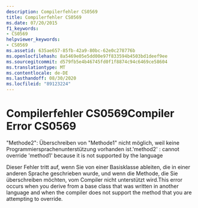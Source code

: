 ```yaml
---
description: Compilerfehler CS0569
title: Compilerfehler CS0569
ms.date: 07/20/2015
f1_keywords:
- CS0569
helpviewer_keywords:
- CS0569
ms.assetid: 635ae657-85fb-42a9-80bc-62e0c278776b
ms.openlocfilehash: 8a5469e05e5dd00e97f833594b4503bd1deef9ee
ms.sourcegitcommit: d579fb5e4b46745fd0f1f8874c94c6469ce58604
ms.translationtype: MT
ms.contentlocale: de-DE
ms.lasthandoff: 08/30/2020
ms.locfileid: "89123224"
---
```

# <a name="compiler-error-cs0569"></a><span data-ttu-id="cd8a1-103">Compilerfehler CS0569</span><span class="sxs-lookup"><span data-stu-id="cd8a1-103">Compiler Error CS0569</span></span>
<span data-ttu-id="cd8a1-104">"Methode2": Überschreiben von "Methode1" nicht möglich, weil keine Programmiersprachenunterstützung vorhanden ist.</span><span class="sxs-lookup"><span data-stu-id="cd8a1-104">'method2' : cannot override 'method1' because it is not supported by the language</span></span>  
  
 <span data-ttu-id="cd8a1-105">Dieser Fehler tritt auf, wenn Sie von einer Basisklasse ableiten, die in einer anderen Sprache geschrieben wurde, und wenn die Methode, die Sie überschreiben möchten, vom Compiler nicht unterstützt wird.</span><span class="sxs-lookup"><span data-stu-id="cd8a1-105">This error occurs when you derive from a base class that was written in another language and when the compiler does not support the method that you are attempting to override.</span></span>
